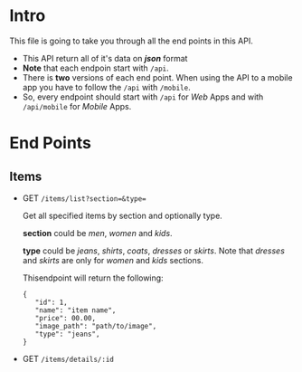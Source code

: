 # Intro

This file is going to take you through all the end points in this API.

- This API return all of it's data on ***json*** format
- **Note** that each endpoin start with `/api`.
- There is **two** versions of each end point. When using the API to a mobile app you have to follow the `/api` with `/mobile`.
- So, every endpoint should start with `/api` for *Web* Apps and with `/api/mobile` for *Mobile* Apps.

# End Points

## **Items**

- GET `/items/list?section=&type=`

   Get all specified items by section and optionally type.
   
   **section** could be *men*, *women* and *kids*.

   **type** could be *jeans*, *shirts*, *coats*, *dresses* or *skirts*. Note that *dresses* and *skirts* are only for *women* and *kids* sections.

   Thisendpoint will return the following:
   ```
   {
      "id": 1,
      "name": "item name",
      "price": 00.00,
      "image_path": "path/to/image",
      "type": "jeans",
   }
   ```

- GET `/items/details/:id`

